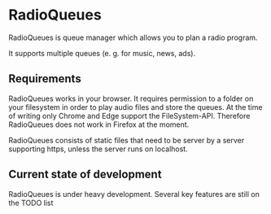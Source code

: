 # RadioQueues

RadioQueues is queue manager which allows you to plan a radio program.

It supports multiple queues (e. g. for music, news, ads).

## Requirements

RadioQueues works in your browser. It requires permission to a folder on your filesystem in order to play audio files and store the queues. At the time of writing only Chrome and Edge support the FileSystem-API. Therefore RadioQueues does not work in Firefox at the moment.

RadioQueues consists of static files that need to be server by a server supporting https, unless the server runs on localhost.

## Current state of development

RadioQueues is under heavy development. Several key features are still on the TODO list

